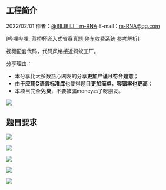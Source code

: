 ## 工程简介

2022/02/01  作者：[@BILIBILI：m-RNA](https://space.bilibili.com/41224928  "@BILIBILI：m-RNA 个人主页")    E-mail：m-RNA@qq.com      

[[哔哩哔哩: 蓝桥杯嵌入式省赛真题 停车收费系统 参考解析]](https://www.bilibili.com/video/BV1L3411E7xC)

视频配套代码，代码风格接近蚂蚁工厂。

分享理由：

- 本分享比大多数热心网友的分享**更加严谨且符合题意**；
- 由于**应用C语言标准库**也使得题目**更加简单**，**容错率也更高**；
- 本项目完全**免费**，不要被骗money💴了呀朋友。

![](Doc/image/蓝桥杯嵌入式_视频封面.jpg)



## 题目要求

![](Doc/2021_1st/12届_嵌入式_程序设计_00.png)

![](Doc/2021_1st/12届_嵌入式_程序设计_01.png)

![](Doc/2021_1st/12届_嵌入式_程序设计_02.png)

![](Doc/2021_1st/12届_嵌入式_程序设计_03.png)

![](Doc/2021_1st/12届_嵌入式_程序设计_04.png)
